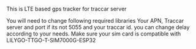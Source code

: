This is LTE based gps tracker for traccar server

You will need to change following 
required libraries 
Your APN, Traccar server and port if its not 5055 and your traccar id.
you can change delay according to your needs.
Make sure your sim card is compatible with LILYGO-TTGO-T-SIM7000G-ESP32

